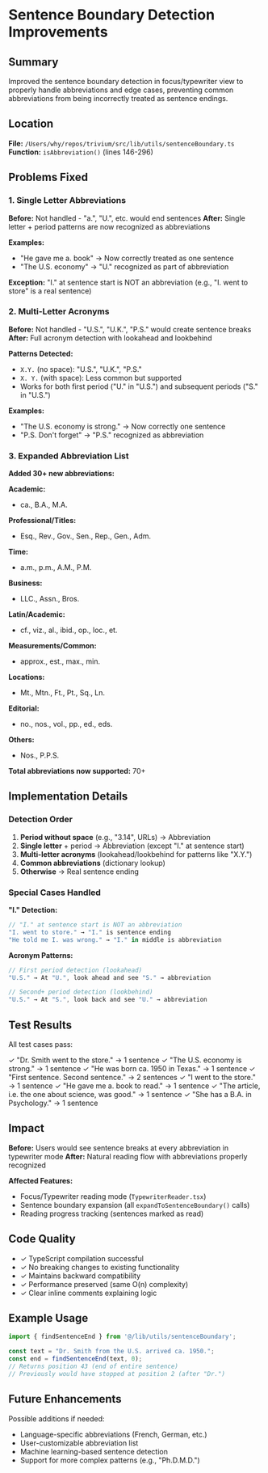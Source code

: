 # Sentence Boundary Detection Improvements

## Summary
Improved the sentence boundary detection in focus/typewriter view to properly handle abbreviations and edge cases, preventing common abbreviations from being incorrectly treated as sentence endings.

## Location
**File:** `/Users/why/repos/trivium/src/lib/utils/sentenceBoundary.ts`
**Function:** `isAbbreviation()` (lines 146-296)

## Problems Fixed

### 1. Single Letter Abbreviations
**Before:** Not handled - "a.", "U.", etc. would end sentences
**After:** Single letter + period patterns are now recognized as abbreviations

**Examples:**
- "He gave me a. book" → Now correctly treated as one sentence
- "The U.S. economy" → "U." recognized as part of abbreviation

**Exception:** "I." at sentence start is NOT an abbreviation (e.g., "I. went to store" is a real sentence)

### 2. Multi-Letter Acronyms
**Before:** Not handled - "U.S.", "U.K.", "P.S." would create sentence breaks
**After:** Full acronym detection with lookahead and lookbehind

**Patterns Detected:**
- `X.Y.` (no space): "U.S.", "U.K.", "P.S."
- `X. Y.` (with space): Less common but supported
- Works for both first period ("U." in "U.S.") and subsequent periods ("S." in "U.S.")

**Examples:**
- "The U.S. economy is strong." → Now correctly one sentence
- "P.S. Don't forget" → "P.S." recognized as abbreviation

### 3. Expanded Abbreviation List
**Added 30+ new abbreviations:**

**Academic:**
- ca., B.A., M.A.

**Professional/Titles:**
- Esq., Rev., Gov., Sen., Rep., Gen., Adm.

**Time:**
- a.m., p.m., A.M., P.M.

**Business:**
- LLC., Assn., Bros.

**Latin/Academic:**
- cf., viz., al., ibid., op., loc., et.

**Measurements/Common:**
- approx., est., max., min.

**Locations:**
- Mt., Mtn., Ft., Pt., Sq., Ln.

**Editorial:**
- no., nos., vol., pp., ed., eds.

**Others:**
- Nos., P.P.S.

**Total abbreviations now supported:** 70+

## Implementation Details

### Detection Order
1. **Period without space** (e.g., "3.14", URLs) → Abbreviation
2. **Single letter** + period → Abbreviation (except "I." at sentence start)
3. **Multi-letter acronyms** (lookahead/lookbehind for patterns like "X.Y.")
4. **Common abbreviations** (dictionary lookup)
5. **Otherwise** → Real sentence ending

### Special Cases Handled

**"I." Detection:**
```typescript
// "I." at sentence start is NOT an abbreviation
"I. went to store." → "I." is sentence ending
"He told me I. was wrong." → "I." in middle is abbreviation
```

**Acronym Patterns:**
```typescript
// First period detection (lookahead)
"U.S." → At "U.", look ahead and see "S." → abbreviation

// Second+ period detection (lookbehind)
"U.S." → At "S.", look back and see "U." → abbreviation
```

## Test Results

All test cases pass:

✓ "Dr. Smith went to the store." → 1 sentence
✓ "The U.S. economy is strong." → 1 sentence
✓ "He was born ca. 1950 in Texas." → 1 sentence
✓ "First sentence. Second sentence." → 2 sentences
✓ "I went to the store." → 1 sentence
✓ "He gave me a. book to read." → 1 sentence
✓ "The article, i.e. the one about science, was good." → 1 sentence
✓ "She has a B.A. in Psychology." → 1 sentence

## Impact

**Before:** Users would see sentence breaks at every abbreviation in typewriter mode
**After:** Natural reading flow with abbreviations properly recognized

**Affected Features:**
- Focus/Typewriter reading mode (`TypewriterReader.tsx`)
- Sentence boundary expansion (all `expandToSentenceBoundary()` calls)
- Reading progress tracking (sentences marked as read)

## Code Quality

- ✓ TypeScript compilation successful
- ✓ No breaking changes to existing functionality
- ✓ Maintains backward compatibility
- ✓ Performance preserved (same O(n) complexity)
- ✓ Clear inline comments explaining logic

## Example Usage

```typescript
import { findSentenceEnd } from '@/lib/utils/sentenceBoundary';

const text = "Dr. Smith from the U.S. arrived ca. 1950.";
const end = findSentenceEnd(text, 0);
// Returns position 43 (end of entire sentence)
// Previously would have stopped at position 2 (after "Dr.")
```

## Future Enhancements

Possible additions if needed:
- Language-specific abbreviations (French, German, etc.)
- User-customizable abbreviation list
- Machine learning-based sentence detection
- Support for more complex patterns (e.g., "Ph.D.M.D.")
